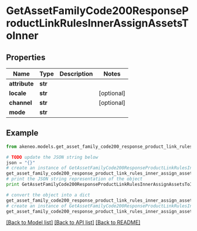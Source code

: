 # GetAssetFamilyCode200ResponseProductLinkRulesInnerAssignAssetsToInner


## Properties
Name | Type | Description | Notes
------------ | ------------- | ------------- | -------------
**attribute** | **str** |  | 
**locale** | **str** |  | [optional] 
**channel** | **str** |  | [optional] 
**mode** | **str** |  | 

## Example

```python
from akeneo.models.get_asset_family_code200_response_product_link_rules_inner_assign_assets_to_inner import GetAssetFamilyCode200ResponseProductLinkRulesInnerAssignAssetsToInner

# TODO update the JSON string below
json = "{}"
# create an instance of GetAssetFamilyCode200ResponseProductLinkRulesInnerAssignAssetsToInner from a JSON string
get_asset_family_code200_response_product_link_rules_inner_assign_assets_to_inner_instance = GetAssetFamilyCode200ResponseProductLinkRulesInnerAssignAssetsToInner.from_json(json)
# print the JSON string representation of the object
print GetAssetFamilyCode200ResponseProductLinkRulesInnerAssignAssetsToInner.to_json()

# convert the object into a dict
get_asset_family_code200_response_product_link_rules_inner_assign_assets_to_inner_dict = get_asset_family_code200_response_product_link_rules_inner_assign_assets_to_inner_instance.to_dict()
# create an instance of GetAssetFamilyCode200ResponseProductLinkRulesInnerAssignAssetsToInner from a dict
get_asset_family_code200_response_product_link_rules_inner_assign_assets_to_inner_form_dict = get_asset_family_code200_response_product_link_rules_inner_assign_assets_to_inner.from_dict(get_asset_family_code200_response_product_link_rules_inner_assign_assets_to_inner_dict)
```
[[Back to Model list]](../README.md#documentation-for-models) [[Back to API list]](../README.md#documentation-for-api-endpoints) [[Back to README]](../README.md)


